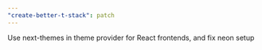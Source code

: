 ```yaml
---
"create-better-t-stack": patch
---
```


Use next-themes in theme provider for React frontends, and fix neon setup
